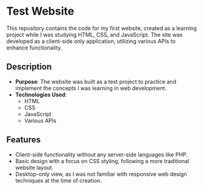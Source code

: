 # Test Website

This repository contains the code for my first website, created as a learning project while I was studying HTML, CSS, and JavaScript. The site was developed as a client-side only application, utilizing various APIs to enhance functionality.

## Description

- **Purpose**: The website was built as a test project to practice and implement the concepts I was learning in web development.
- **Technologies Used**:
  - HTML
  - CSS
  - JavaScript
  - Various APIs

## Features

- Client-side functionality without any server-side languages like PHP.
- Basic design with a focus on CSS styling, following a more traditional website layout.
- Desktop-only view, as I was not familiar with responsive web design techniques at the time of creation.

